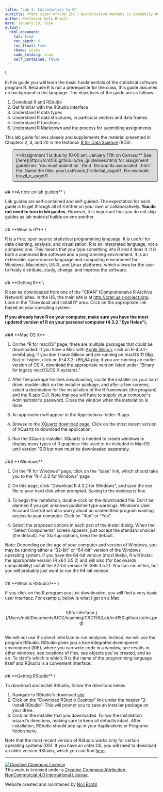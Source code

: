 ```yaml
---
title: "Lab 1: Introduction to R"
subtitle: <font size="4">CRD 150 - Quantitative Methods in Community Research</font>
author: Professor Noli Brazil
date: January 10, 2024
output: 
  html_document:
    toc: true
    toc_depth: 3
    toc_float: true
    theme: cosmo
    code_folding: show
    self_contained: false
---
```



<style>
p.comment {
background-color: #DBDBDB;
padding: 10px;
border: 1px solid black;
margin-left: 25px;
border-radius: 5px;
font-style: normal;
}

h1.title {
  font-weight: bold;
  font-family: Arial;  
}

h2.title {
  font-family: Arial
}

</style>


<style type="text/css">
#TOC {
  font-size: 13px;
  font-family: Arial;
}
</style>


\



In this guide you will learn the basic fundamentals of the statistical software program R.  Because R is not a prerequisite for the class, this guide assumes no background in the language.  The objectives of the guide are as follows:

1. Download R and RStudio
2. Get familiar with the RStudio interface
3. Understand R data types
4. Understand R data structures, in particular vectors and data frames
5. Understand R functions
6. Understand R Markdown and the process for submitting assignments


This lab guide follows closely and supplements the material presented in Chapters 2, 4, and 20 in the textbook [R for Data Science](http://r4ds.had.co.nz/index.html) (RDS).

<p class="comment">**Assignment 1 is due by 10:00 am, January 17th on Canvas.**  See [here](https://crd150.github.io/hw_guidelines.html) for assignment guidelines.  You must submit an `.Rmd` file and its associated `.html` file. Name the files: yourLastName_firstInitial_asgn01. For example: brazil_n_asgn01</p>

<div style="margin-bottom:25px;">
</div>
## **A note on lab guides**
\

Lab guides are self-contained and self-guided.  The expectation for each guide is to get through all of it either on your own or collaboratively.  **You do not need to turn in lab guides.** However, it is important that you do not skip guides as lab material builds on one another. 

<div style="margin-bottom:25px;">
</div>
## **What is R?**
\

R is a free, open source statistical programming language.  It is useful for data cleaning, analysis, and visualization. R is an interpreted language, not a compiled one. This means that you type something into R and it does it.  It is both a command line software and a programming environment.  It is an extensible, open-source language and computing environment for Windows, Macintosh, UNIX, and Linux platforms, which  allows for the user to freely distribute, study, change, and improve the software.

<div style="margin-bottom:25px;">
</div>
## **Getting R**
\

R can be downloaded from one of the “CRAN” (Comprehensive R Archive Network) sites. In the US, the main site is at http://cran.us.r-project.org/.  Look in the “Download and Install R” area. Click on the appropriate link based on your operating system.  

**If you already have R on your computer, make sure you have the most updated version of R on your personal computer (4.3.2 "Eye Holes").**


<div style="margin-bottom:25px;">
</div>
### **Mac OS X**


1. On the “R for macOS” page, there are multiple packages that could be downloaded. If you have a Mac with [Apple Silicon](https://support.apple.com/en-us/HT211814), click on R-4.3.2-arm64.pkg; if you don't have Silicon and are running on macOS 11 (Big Sur) or higher, click on R-4.3.2-x86_64.pkg; if you are running an earlier version of OS X, download the appropriate version listed under "Binary for legacy macOS/OS X systems." 

2. After the package finishes downloading, locate the installer on your hard drive, double-click on the installer package, and after a few screens, select a destination for the installation of the R framework (the program) and the R.app GUI. Note that you will have to supply your computer's Administrator’s password. Close the window when the installation is done.

3. An application will appear in the Applications folder: R.app. 

4. Browse to the [XQuartz download page](https://www.xquartz.org/). Click on the most recent version of XQuartz to download the application.

5. Run the XQuartz installer. XQuartz is needed to create windows to display many types of R graphics: this used to be included in MacOS until version 10.8 but now must be downloaded separately.


<div style="margin-bottom:25px;">
</div>
### **Windows**


1. On the “R for Windows” page, click on the “base” link, which should take you to the “R-4.3.2 for Windows” page

2. On this page, click "Download R 4.3.2 for Windows", and save the exe file to your hard disk when prompted. Saving to the desktop is fine.

3. To begin the installation, double-click on the downloaded file. Don’t be alarmed if you get unknown publisher type warnings. Window’s User Account Control will also worry about an unidentified program wanting access to your computer. Click on “Run” or "Yes".

4. Select the proposed options in each part of the install dialog. When the “Select Components” screen appears, just accept the standard choices (the default). For Startup options, keep the default.

Note: Depending on the age of your computer and version of Windows, you may be running either a “32-bit” or “64-bit” version of the Windows operating system. If you have the 64-bit version (most likely), R will install the appropriate version (R x64 3.5.2) and will also (for backwards compatibility) install the 32-bit version (R i386 3.5.2). You can run either, but you will probably just want to run the 64-bit version.

<div style="margin-bottom:25px;">
</div>
## **What is RStudio?**
\

If you click on the R program you just downloaded, you will find a very basic user interface. For example, below is what I get on a Mac

<br>

<center>
![R's Interface.](/Users/noli/Documents/UCD/teaching/CRD150/Lab/crd150.github.io/rint.png)
</center>

<br>

We will not use R's direct interface to run analyses. Instead, we will use the program RStudio. RStudio gives you a true integrated development environment (IDE), where you can write code in a window, see results in other windows, see locations of files, see objects you've created, and so on. To clarify which is which: R is the name of the programming language itself and RStudio is a convenient interface.

<div style="margin-bottom:25px;">
</div>
## **Getting RStudio**
\

To download and install RStudio, follow the directions below

1. Navigate to RStudio's download [site](https://rstudio.com/products/rstudio/download/#download)
2. Click on the "Download RStudio Desktop" link under the header "2: Install RStudio". This will prompt you to save an installer package on your drive.
3. Click on the installer that you downloaded.  Follow the installation wizard's directions, making sure to keep all defaults intact.  After installation, RStudio should pop up in your Applications or Programs folder/menu.

Note that the most recent version of RStudio works only for certain operating systems (OS). If you have an older OS, you will need to download an older version RStudio, which you can find [here](https://docs.posit.co/previous-versions/rstudio/).



***

<a rel="license" href="http://creativecommons.org/licenses/by-nc/4.0/"><img alt="Creative Commons License" style="border-width:0" src="https://i.creativecommons.org/l/by-nc/4.0/88x31.png" /></a><br />This work is licensed under a <a rel="license" href="http://creativecommons.org/licenses/by-nc/4.0/">Creative Commons Attribution-NonCommercial 4.0 International License</a>.


Website created and maintained by [Noli Brazil](https://nbrazil.faculty.ucdavis.edu/)
